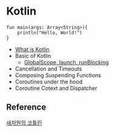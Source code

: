 # Kotlin

```
fun main(args: Array<String>){
    println("Hello, World!")
}
```
* [What is Kotlin](./study/what_is_kotlin.md)
* Basic of Kotlin
  - [GlobalScope, launch, runBlocking](./study/basic_1.md) 	
* Cancellation and Timeouts
* Composing Suspending Functions
* Coroutines under the hood
* Coroutine Cotext and Dispatcher

## Reference
[새차원의 코틀린](https://www.inflearn.com/course/%EC%83%88%EC%B0%A8%EC%9B%90-%EC%BD%94%ED%8B%80%EB%A6%B0-%EC%BD%94%EB%A3%A8%ED%8B%B4/dashboard)
